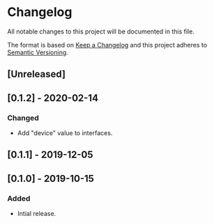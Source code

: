 # Changelog

All notable changes to this project will be documented in this file.

The format is based on [Keep a Changelog](http://keepachangelog.com/en/1.0.0/)
and this project adheres to [Semantic Versioning](http://semver.org/spec/v2.0.0.html).

## [Unreleased]

## [0.1.2] - 2020-02-14
### Changed
- Add "device" value to interfaces.

## [0.1.1] - 2019-12-05

## [0.1.0] - 2019-10-15
### Added
- Intial release.

